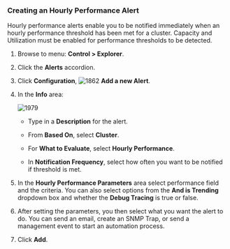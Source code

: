 ### Creating an Hourly Performance Alert

Hourly performance alerts enable you to be notified immediately when an hourly performance threshold has been met for a cluster. Capacity and Utilization must be enabled for performance thresholds to be detected.

1. Browse to menu: **Control > Explorer**.

2. Click the **Alerts** accordion.

3. Click **Configuration**, ![1862](../images/1862.png) **Add a new Alert**.

4. In the **Info** area:

    ![1979](../images/1979.png)

      - Type in a **Description** for the alert.

      - From **Based On**, select **Cluster**.

      - For **What to Evaluate**, select **Hourly Performance**.

      - In **Notification Frequency**, select how often you want to be notified if threshold is met.

5. In the **Hourly Performance Parameters** area select performance field and the criteria. You can also select options from the **And is Trending** dropdown box and whether the **Debug Tracing** is true or false.

6. After setting the parameters, you then select what you want the alert to do. You can send an email, create an SNMP Trap, or send a management event to start an automation process.

7. Click **Add**.
